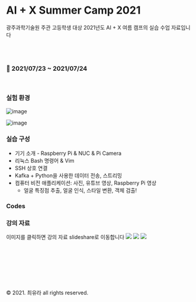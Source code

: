 # AI + X Summer Camp 2021
광주과학기술원 주관 고등학생 대상 2021년도 AI + X 여름 캠프의 실습 수업 자료입니다



<br/>
<br/>

### 📆 2021/07/23 ~ 2021/07/24

<br/>

### 실험 환경

![image](https://user-images.githubusercontent.com/48202492/126940110-4e89f572-577b-4a7e-b62a-4c451b88667b.png)

![image](https://user-images.githubusercontent.com/48202492/126940268-a2718c6e-8ef8-44e1-935a-e9dc3d704207.png)




### 실습 구성
- 기기 소개 - Raspberry Pi & NUC & Pi Camera
- 리눅스 Bash 명령어 & Vim
- SSH 상호 연결
- Kafka + Python을 사용한 데이터 전송, 스트리밍
- 컴퓨터 비전 애플리케이션: 사진, 유튜브 영상, Raspberry Pi 영상
  - 얼굴 특징점 추출, 얼굴 인식, 스타일 변환, 객체 검출!


### Codes


### 강의 자료
이미지를 클릭하면 강의 자료 slideshare로 이동합니다
[<img src="https://user-images.githubusercontent.com/48202492/127745080-e2caf778-5729-4b99-98d8-9b3e8e95cad2.jpg">](https://www.slideshare.net/ChoiYura/2021-ai-x-1-linux)
[<img src="https://user-images.githubusercontent.com/48202492/127745155-a69b5bb2-5356-4c0e-96fe-eedc0e3be020.jpg">](https://www.slideshare.net/ChoiYura/2021-ai-x-2-kafka)
[<img src="https://user-images.githubusercontent.com/48202492/127745158-ae96ddaa-cc46-447a-af2d-2730fbd85893.jpg">](https://www.slideshare.net/ChoiYura/2021-ai-x-3-computer-vision-applications)



<br/>
<br/>
<br/>
<br/>
<br/>
<br/>



© 2021. 최유라 all rights reserved.
